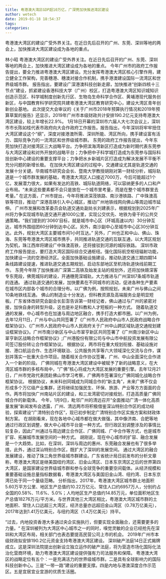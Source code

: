```yaml
---
title: 粤港澳大湾区GDP超10万亿，广深莞加快推进湾区建设
author: wetech
date: 2019-01-18 18:54:37
tags: 
categories: 
---
```

粤港澳大湾区的建设广受外界关注。在近日先后召开的广州、东莞、深圳等地的两会上，加快推进大湾区建设成为各地的重点。
<!-- more -->
林小昭
粤港澳大湾区的建设广受外界关注。在近日先后召开的广州、东莞、深圳等地的两会上，加快推进大湾区建设成为各地的重点。
今年广州市的政府工作报告提出，要全力推进粤港澳大湾区建设。充分发挥粤港澳大湾区核心引擎作用，建立健全工作架构，完善穗港、穗澳对接合作机制，携手港澳建设国际一流湾区和世界级城市群。
报告指出，要建设广深港澳科技创新走廊，加快推进“创新四核十三节点”建设，抓紧建设香港科技大学（广州）校区，打造粤港澳大湾区知识城知识创造示范区、科学城制度创新先行区、生物岛生命科学合作区、黄埔港现代服务创新区，与中国教育科学研究院共建粵港澳大湾区教育研究中心，建设大湾区青年创新创业基地。
此次提交大会审议的《关于广州市2018年预算执行情况和2019年预算草案的报告》还显示，2019年广州市本级财政共计安排190.2亿元支持粤港澳大湾区建设，较上年增长22.9%。
1月18日开幕的深圳市六届人大七次会议上，深圳市市长陈如桂代表市政府向大会作政府工作报告。报告指出，今年深圳将牢牢扭住大湾区建设这个“纲”，深度对接港澳所需、深圳所能、湾区所向，携手建设富有活力、国际竞争力的一流湾区和世界级城市群。
东莞的政府工作报告提出，今年东莞加快打造对接湾区三大战略平台。力争把滨海湾新区打造成为新时期代表东莞参与大湾区建设和对外开放的战略平台；力争把中子科学城打造成为东莞参与国际科技创新中心建设的重要支撑平台；力争把水乡新城片区打造成为解决发展不平衡不充分问题的新增长极。
在加快大湾区建设的过程中，交通建设尤其是轨道交通的发展十分关键。华南城市研究会会长、暨南大学教授胡刚对第一财经分析，城际轨道是一个城市群发展的基础，粤港澳大湾区人口接近7000万，今后可能超过1个亿，发展潜力很大，如果有发达的高铁、城际轨道网络，可以容纳更多的人口和产业布局。“未来这些要素都不会只是放在一个城市里考量，而是在整个城市群里去考量。”
在这方面，广州市提出，今年将推进深茂铁路、南沙港铁路、广中珠澳高铁等项目，推动广深港高铁引入中心城区，推动广州地铁线网向佛山等周边城市延伸。
广州市发展和改革委员会轨道交通处副处长刘建表示，根据规划到2025年广州将力争实现城市轨道交通开通1000公里，实现公交优先、地铁为骨干的公共交通策略。“我们提到的‘3060’目标，就是城市中心区（环城高速以内）30分钟互达，城市外围组团60分钟到达中心区。另外，南沙副中心至城市中心区30分钟互达。此外，规划大湾区主要城市间1小时互达。”
另外，广州也正和中山、佛山、珠海、东莞等粤港澳大湾区城市携手，共同推进轨道交通的互联互通，以大湾区规划为契机，珠江西岸将建设广中珠澳高铁，还将接驳到河源的城际铁路。
深圳市政府工作报告提出，要打造大湾区国际综合交通枢纽。强化国际航空枢纽辐射功能，加快建设一流的空港经济区。全面加快基础设施建设，推动轨道交通三期四期14条线路建设提速，推进轨道交通五期规划，启动东部地区至机场轨道快线前期工作。
东莞今年除了加快推进广深第二高铁及始发主站的规划外，还将加快赣深客专东莞段，佛莞城际的建设，开通穗莞深城轨，大力推进与广州深圳7条城市轨道的连通。
通过轨道交通的发展，加快要素在不同城市的流动，促进各种生产要素在城市区内部各个城市的合理分布。以广佛为例，按照规划，未来广州与佛山之间10条地铁线互通。
佛山的制造业十分发达，但科教资源及高端服务业是明显短板。广东省体改研究会副会长彭澎告诉第一财经记者，佛山通过与广州的紧密对接，加快自身的转型升级，这也是补足科教和人才短板的一种方式。
随着轨道交通的发展，中心城市也在加速与周边地区融合，携手打造大都市圈。以广州为例，去年12月11日，广州与中山共同签署了《广州市人民政府中山市人民政府战略合作框架协议》、《广州市人民政府中山市人民政府关于广州中山跨区域轨道交通规划建设框架协议》。广州市南沙新区与中山市翠亨新区共同签署了《广州南沙新区中山翠亨新区战略合作框架协议》;广州港股份有限公司与中山市中航投资发展有限公司签订股份转让合作框架协议。
根据协议，两市将在重大规划衔接、基础设施对接、港口航运合作、生态环境联治、公共服务共享等六大领域深化交流与合作，谋划并落实一批重大合作项目。随着相关合作协议签署，广州、中山全面深化合作进入一个新的阶段。
广佛同城在粤港澳大湾区建设中被赋予了新的战略意义，在大湾区城市群的多核布局中，“广佛”核心将成为大湾区发展的重要引擎。去年12月21日，广州市党政代表团赴佛山市学习考察，广佛两市签署深化广佛同城化战略合作框架协议。
根据协议，未来科创同城成为同城合作的“新主角”，未来广佛不仅会形成多个万亿级产业集群，还将继续加强民生、环保、旅游、产业等方方面面的合作。两市将加快广州南站片区的建设，和三龙湾密切对接规划，打造高质量广佛同城合作的新载体。
今年，1月9日，毗邻广州的清远召开“全面推动广清一体化高质量发展”新闻发布会透露，广州、清远两市将积极借鉴深汕特别合作区的成功经验，探索建设“广清特别合作区”，现已初步制定广清特别合作区实施方案和财政体制方案。
在胡刚看来，现在各地中心城市都在做大做强，其中像济南、合肥等地通过行政区划调整，做大中心城市平台是一种方式。但行政区划调整涉及的事情比较复杂，因此广州通过与周边建立合作区、广佛同城、广中合作等方式，也是城市扩容、拓展城市发展空间的一种方式。
胡刚说，现在中心城市的扩容、融合发展是一个大趋势。比如，在深圳，深圳与周边的惠州、东莞融合发展也有了很多举措，此外，通过深汕特别合作区，既扩大了深圳的发展空间。
通过大湾区的融合发展建设，推动了珠三角世界级城市群建设。广东省统计局日前发布的分析文章称，粤港澳大湾区是继美国纽约湾区、旧金山湾区、日本东京湾区之后的世界第四大湾区，是国家建设世界级城市群和参与全球竞争的重要空间载体。从经济规模和重要基础设施总量指标数据看，粤港澳大湾区与美国旧金山湾、纽约湾、日本东京湾已处于同一个量级范畴。
分析指出，2017年，粤港澳大湾区城市群土地面积5.60万平方公里、地区生产总值约10.22万亿元、常住人口约6957万人，分别约占全国的0.58%、11.6%、5.0%；人均地区生产总值约14.85万元，单位面积地区生产总值18276万元/平方米。与世界其他三大湾区相比，粤港澳大湾区城市群的土地面积、常住人口远超三大湾区，经济总量亦远超旧金山湾区（0.78万亿美元），2017年达到1.41万亿美元，与纽约湾区（1.4万亿美元）持平。
 
 
“过去，内地投资香港大多通过央企实施执行，但要实现全面融合，还需要更多的力量。“
在深圳被列为大湾区中心城市之一的同时，嗅觉灵敏的企业已经抢先在深圳和大湾区布局，相关部门也表态要提高民营公司上市的机会。
2019年广州市本级财政拟安排190.2亿元资金支持粤港澳大湾区建设。
深圳破产法庭14日正式揭牌成立。这是深圳法院提出创新设立独立运作的破产法庭，将为营造市场化国际化法治化营商环境，助力粤港澳大湾区建设提供强有力司法服务和保障。
粤港澳大湾区的战略定位有五个：一是充满活力的世界级城市群。二是具有全球影响力的国际科技创新中心。三是“一带一路”建设的重要支撑。四是内地与港澳深度合作示范区。五是宜居宜业宜游的优质生活圈。
